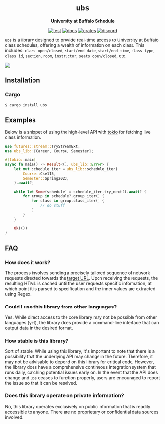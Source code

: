<div align="center">
  <h1><code>ubs</code></h1>
  <p><strong>University at Buffalo Schedule</strong></p>
  <p>
    <a href="https://github.com/ok-nick/ubs/actions?query=workflow"><img src="https://github.com/ok-nick/ubs/workflows/test/badge.svg" alt="test" /></a>
    <a href="https://docs.rs/ubs-lib"><img src="https://img.shields.io/readthedocs/ubs-lib" alt="docs" /></a>
    <a href="https://crates.io/crates/ubs-lib"><img src="https://img.shields.io/crates/v/ubs-lib" alt="crates" /></a>
    <a href="https://discord.gg/w9Bc6xH7uC"><img src="https://img.shields.io/discord/834969350061424660?label=discord" alt="discord" /></a>
  </p>
</div>

`ubs` is a library designed to provide real-time access to University at Buffalo class schedules, offering a wealth of information on each class. This includes: `class open/closed`, `start/end date`, `start/end time`, `class type`, `class id`, `section`, `room`, `instructor`, `seats open/closed`, etc.

<img src="https://user-images.githubusercontent.com/25470747/258559272-32e79831-eda7-41b5-aba5-87c3d8fc363f.gif">

## Installation
### Cargo
```bash
$ cargo install ubs
```


## Examples
Below is a snippet of using the high-level API with [tokio](https://github.com/tokio-rs/tokio) for fetching live class information.
```rust
use futures::stream::TryStreamExt;
use ubs_lib::{Career, Course, Semester};

#[tokio::main]
async fn main() -> Result<(), ubs_lib::Error> {
    let mut schedule_iter = ubs_lib::schedule_iter(
        Course::Cse115,
        Semester::Spring2023,
    ).await?;

    while let Some(schedule) = schedule_iter.try_next().await? {
        for group in schedule?.group_iter() {
            for class in group.class_iter() {
                // do stuff
            }
        }
    }

    Ok(())
}
```

## FAQ
### How does it work?
The process involves sending a precisely tailored sequence of network requests directed towards the [target URL](https://www.pub.hub.buffalo.edu/). Upon receiving the requests, the resulting HTML is cached until the user requests specific information, at which point it is parsed to specification and the inner values are extracted using Regex.

### Could I use this library from other languages?
Yes. While direct access to the core library may not be possible from other languages (yet), the library does provide a command-line interface that can output data in the desired format.

### How stable is this library?
Sort of stable. While using this library, it's important to note that there is a possibility that the underlying API may change in the future. Therefore, it may not be advisable to depend on this library for critical code. However, the library does have a comprehensive continuous integration system that runs daily, catching potential issues early on. In the event that the API does change and `ubs` ceases to function properly, users are encouraged to report the issue so that it can be resolved.

### Does this library operate on private information?
No, this library operates exclusively on public information that is readily accessible to anyone. There are no proprietary or confidential data sources involved.
